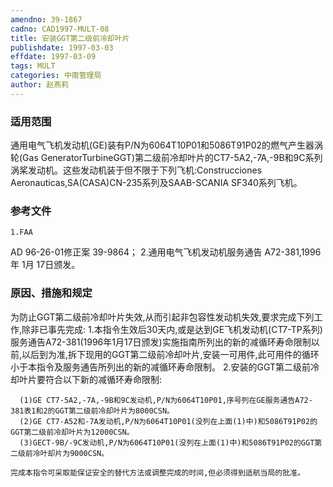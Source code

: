 ```yaml
---
amendno: 39-1867
cadno: CAD1997-MULT-08
title: 安装GGT第二级前冷却叶片
publishdate: 1997-03-03
effdate: 1997-03-09
tags: MULT
categories: 中南管理局
author: 赵燕莉
---
```


### 适用范围 
通用电气飞机发动机(GE)装有P/N为6064T10P01和5086T91P02的燃气产生器涡轮(Gas GeneratorTurbineGGT)第二级前冷却叶片的CT7-5A2,-7A,-9B和9C系列涡桨发动机。这些发动机装于但不限于下列飞机:Construcciones Aeronauticas,SA(CASA)CN-235系列及SAAB-SCANIA SF340系列飞机。

<!--more-->
### 参考文件
    1.FAA 
AD 96-26-01修正案 39-9864；
    2.通用电气飞机发动机服务通告 A72-381,1996年 1月 17日颁发。

### 原因、措施和规定 
为防止GGT第二级前冷却叶片失效,从而引起非包容性发动机失效,要求完成下列工作,除非已事先完成: 
    1.本指令生效后30天内,或是达到GE飞机发动机(CT7-TP系列)服务通告A72-381(1996年1月17日颁发)实施指南所列出的新的减循环寿命限制以前,以后到为准,拆下现用的GGT第二级前冷却叶片,安装一可用件,此可用件的循环小于本指令及服务通告所列出的新的减循环寿命限制。 
    2.安装的GGT第二级前冷却叶片要符合以下新的减循环寿命限制: 
       
      (1)GE CT7-5A2,-7A,-9B和9C发动机,P/N为6064T10P01,序号列在GE服务通告A72-381表1和2的GGT第二级前冷却叶片为8000CSN。 
      (2)GE CT7-A52和-7A发动机,P/N为6064T10P01(没列在上面(1)中)和5086T91P02的GGT第二级前冷却叶片为12000CSN。 
      (3)GECT-9B/-9C发动机,P/N为6064T10P01(没列在上面(1)中)和5086T91P02的GGT第二级前冷叶却片为9000CSN。 

    完成本指令可采取能保证安全的替代方法或调整完成的时间,但必须得到适航当局的批准。
